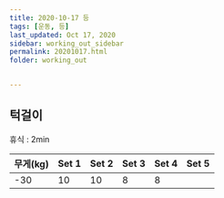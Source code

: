 ```yaml
---
title: 2020-10-17 등
tags: [운동, 등]
last_updated: Oct 17, 2020
sidebar: working_out_sidebar
permalink: 20201017.html
folder: working_out


---
```


## 턱걸이

휴식 : 2min

| 무게(kg) | Set 1 | Set 2 | Set 3 | Set 4 | Set 5 |
| -------- | ----- | ----- | ----- | ----- | ----- |
| -30      | 10    | 10    | 8     | 8     |       |